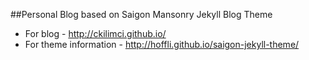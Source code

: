 ##Personal Blog based on Saigon Mansonry Jekyll Blog Theme

* For blog - http://ckilimci.github.io/
* For theme information - http://hoffli.github.io/saigon-jekyll-theme/

